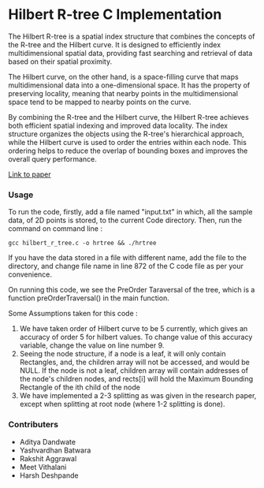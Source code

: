 # Hilbert R-tree C Implementation

The Hilbert R-tree is a spatial index structure that combines the concepts of the R-tree and the Hilbert curve. It is designed to efficiently index multidimensional spatial data, providing fast searching and retrieval of data based on their spatial proximity.

The Hilbert curve, on the other hand, is a space-filling curve that maps multidimensional data into a one-dimensional space. It has the property of preserving locality, meaning that nearby points in the multidimensional space tend to be mapped to nearby points on the curve.

By combining the R-tree and the Hilbert curve, the Hilbert R-tree achieves both efficient spatial indexing and improved data locality. The index structure organizes the objects using the R-tree's hierarchical approach, while the Hilbert curve is used to order the entries within each node. This ordering helps to reduce the overlap of bounding boxes and improves the overall query performance.

[Link to paper](https://www.vldb.org/conf/1994/P500.PDF)

### Usage

To run the code, firstly, add a file named "input.txt" in which, all the sample data, of 2D points is stored, to the current Code directory. Then, run the command on command line :

```
gcc hilbert_r_tree.c -o hrtree && ./hrtree
```

If you have the data stored in a file with different name, add the file to the directory, and change file name in line 872 of the C code file as per your convenience.

On running this code, we see the PreOrder Taraversal of the tree, which is a function preOrderTraversal() in the main function.

Some Assumptions taken for this code :
1. We have taken order of Hilbert curve to be 5 currently, which gives an accuracy of order 5 for hilbert values. To change value of this accuracy variable, change the value on line number 9.
2. Seeing the node structure, if a node is a leaf, it will only contain Rectangles, and, the children array will not be accessed, and would be NULL. If the node is not a leaf, children array will contain addresses of the node's children nodes, and rects[i] will hold the Maximum Bounding Rectangle of the ith child of the node
3. We have implemented a 2-3 splitting as was given in the research paper, except when splitting at root node (where 1-2 splitting is done).

### Contributers

* Aditya Dandwate
* Yashvardhan Batwara
* Rakshit Aggrawal
* Meet Vithalani
* Harsh Deshpande



